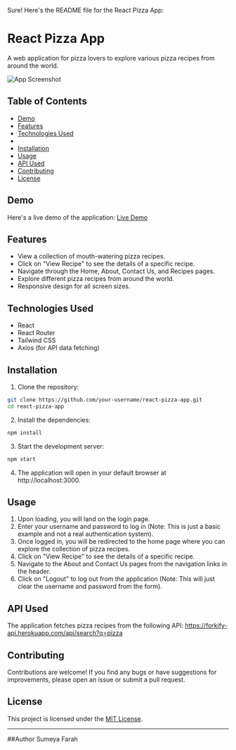 Sure! Here's the README file for the React Pizza App:

# React Pizza App

A web application for pizza lovers to explore various pizza recipes from around the world.

![App Screenshot](/path/to/screenshot.png)

## Table of Contents

- [Demo](#demo)
- [Features](#features)
- [Technologies Used](#technologies-used)
- 
- [Installation](#installation)
- [Usage](#usage)
- [API Used](#api-used)
- [Contributing](#contributing)
- [License](#license)

## Demo

Here's a live demo of the application: [Live Demo](https://your-live-demo-url.com)

## Features

- View a collection of mouth-watering pizza recipes.
- Click on "View Recipe" to see the details of a specific recipe.
- Navigate through the Home, About, Contact Us, and Recipes pages.
- Explore different pizza recipes from around the world.
- Responsive design for all screen sizes.

## Technologies Used

- React
- React Router
- Tailwind CSS
- Axios (for API data fetching)

## Installation

1. Clone the repository:

```bash
git clone https://github.com/your-username/react-pizza-app.git
cd react-pizza-app
```

2. Install the dependencies:

```bash
npm install
```

3. Start the development server:

```bash
npm start
```

4. The application will open in your default browser at http://localhost:3000.

## Usage

1. Upon loading, you will land on the login page.
2. Enter your username and password to log in (Note: This is just a basic example and not a real authentication system).
3. Once logged in, you will be redirected to the home page where you can explore the collection of pizza recipes.
4. Click on "View Recipe" to see the details of a specific recipe.
5. Navigate to the About and Contact Us pages from the navigation links in the header.
6. Click on "Logout" to log out from the application (Note: This will just clear the username and password from the form).

## API Used

The application fetches pizza recipes from the following API:
https://forkify-api.herokuapp.com/api/search?q=pizza

## Contributing

Contributions are welcome! If you find any bugs or have suggestions for improvements, please open an issue or submit a pull request.

## License

This project is licensed under the [MIT License](LICENSE).

---

##Author
Sumeya Farah
